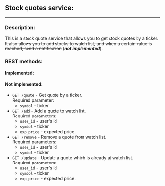 ## Stock quotes service:

<hr>

### Description:
This is a stock quote service that allows you to get stock quotes by a ticker. ~~It also allows you to add stocks to
watch list, and when a certain value is reached, send a notification~~ (_**not implemented**_).

### REST methods:

#### Implemented:

#### Not implemented:
* `GET /qoute` - Get quote by a ticker. <br>
  Required parameter:
  * `symbol` - ticker
* `GET /add` - Add a quote to watch list. <br>
  Required parameters:
    * `user_id` - user's id
    * `symbol` - ticker
    * `exp_price` - expected price.
* `GET /remove` - Remove a quote from watch list. <br>
  Required parameters:
    * `user_id` - user's id
    * `symbol` - ticker
* `GET /update` - Update a quote which is already at watch list. <br>
  Required parameters:
    * `user_id` - user's id
    * `symbol` - ticker
    * `exp_price` - expected price.